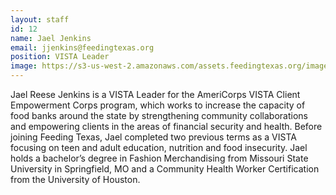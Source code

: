 ```yaml
---
layout: staff
id: 12
name: Jael Jenkins
email: jjenkins@feedingtexas.org
position: VISTA Leader
image: https://s3-us-west-2.amazonaws.com/assets.feedingtexas.org/images/staff/jael-jenkins.jpg
---
```

Jael Reese Jenkins is a VISTA Leader for the AmeriCorps VISTA Client Empowerment Corps program, which works to increase the capacity of food banks around the state by strengthening community collaborations and empowering clients in the areas of financial security and health. Before joining Feeding Texas, Jael completed two previous terms as a VISTA focusing on teen and adult education, nutrition and food insecurity. Jael holds a bachelor’s degree in Fashion Merchandising from Missouri State University in Springfield, MO and a Community Health Worker Certification from the University of Houston. 
